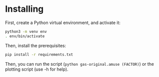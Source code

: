 # Installing

First, create a Python virtual environment, and activate it:
```sh
python3 -m venv env
. env/bin/activate
```
Then, install the prerequisites:
```sh
pip install -r requirements.txt
```
Then, you can run the script (`python gas-original.amuse (FACTOR)`) or the plotting script (use -h for help).
